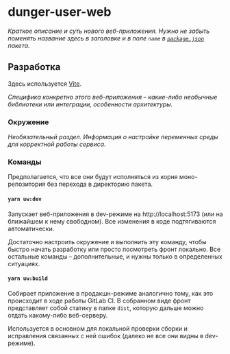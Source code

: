 # dunger-user-web

_Краткое описание и суть нового веб-приложения.
Нужно не забыть поменять название здесь в заголовке и в поле `name` в [`package.json`](package.json) пакета._

## Разработка

Здесь используется [Vite](https://vitejs.dev).

_Специфика конкретно этого веб-приложения – какие-либо необычные библиотеки или интеграции, особенности архитектуры._

### Окружение

_Необязательный раздел. Информация о настройке переменных среды для корректной работы сервиса._

### Команды

Предполагается, что все они будут исполняться из корня моно-репозитория без перехода в директорию пакета.

#### `yarn uw:dev`

Запускает веб-приложения в dev-режиме на http://localhost:5173 (или на ближайшем к нему свободном).
Все изменения в коде подтягиваются автоматически.

Достаточно настроить окружение и выполнить эту команду, чтобы быстро начать разработку или просто посмотреть фронт локально.
Все остальные команды – дополнительные, и нужны только в определенных ситуациях.

#### `yarn uw:build`

Собирает приложение в продакшн-режиме аналогично тому, как это происходит в ходе работы GitLab CI.
В собранном виде фронт представляет собой статику в папке `dist`,
которую дальше можно отдать какому-либо веб-серверу.

Используется в основном для локальной проверки сборки и исправления связанных с ней ошибок
(далеко не все они видны в dev-режиме).
